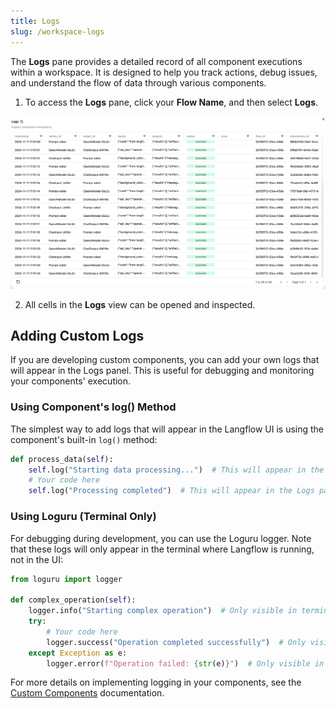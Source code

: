 ```yaml
---
title: Logs
slug: /workspace-logs
---
```



The **Logs** pane provides a detailed record of all component executions within a workspace. It is designed to help you track actions, debug issues, and understand the flow of data through various components.

1. To access the **Logs** pane, click your **Flow Name**, and then select **Logs**.

![](/img/logs.png)

2. All cells in the **Logs** view can be opened and inspected.

## Adding Custom Logs

If you are developing custom components, you can add your own logs that will appear in the Logs panel. This is useful for debugging and monitoring your components' execution.

### Using Component's log() Method

The simplest way to add logs that will appear in the Langflow UI is using the component's built-in `log()` method:

```python
def process_data(self):
    self.log("Starting data processing...")  # This will appear in the Logs panel
    # Your code here
    self.log("Processing completed")  # This will appear in the Logs panel
```

### Using Loguru (Terminal Only)

For debugging during development, you can use the Loguru logger. Note that these logs will only appear in the terminal where Langflow is running, not in the UI:

```python
from loguru import logger

def complex_operation(self):
    logger.info("Starting complex operation")  # Only visible in terminal
    try:
        # Your code here
        logger.success("Operation completed successfully")  # Only visible in terminal
    except Exception as e:
        logger.error(f"Operation failed: {str(e)}")  # Only visible in terminal
```

For more details on implementing logging in your components, see the [Custom Components](/components-custom-components#adding-logs-to-components) documentation.
